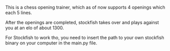 This is a chess opening trainer, which as of now supports 4 openings which each 5 lines.

After the openings are completed, stockfish takes over and plays against you at an elo of about 1300. 

For Stockfish to work tho, you need to insert the path to your own stockfish binary on your computer in the main.py file.